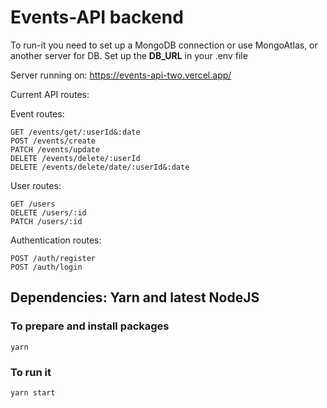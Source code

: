 
# Events-API backend

To run-it you need to set up a MongoDB connection or use MongoAtlas, or another server for DB. 
Set up the **DB_URL** in your .env file

Server running on: https://events-api-two.vercel.app/

Current API routes:

Event routes:
```
GET /events/get/:userId&:date
POST /events/create
PATCH /events/update
DELETE /events/delete/:userId
DELETE /events/delete/date/:userId&:date
```

User routes:
```
GET /users
DELETE /users/:id
PATCH /users/:id
```

Authentication routes:
```
POST /auth/register
POST /auth/login
```

## Dependencies: Yarn and latest NodeJS

### To prepare and install packages

```
yarn
```

### To run it

```
yarn start
```
